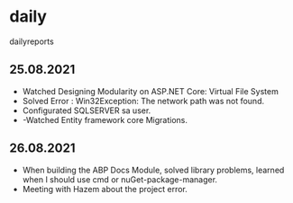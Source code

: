 # daily
dailyreports
## 25.08.2021
- Watched Designing Modularity on ASP.NET Core: Virtual File System
- Solved Error : Win32Exception: The network path was not found.
- Configurated SQLSERVER sa user. 
- -Watched Entity framework core Migrations.

## 26.08.2021

- When building the ABP Docs Module, solved library problems, learned when I should use cmd or nuGet-package-manager. 
- Meeting with Hazem about the project error. 

